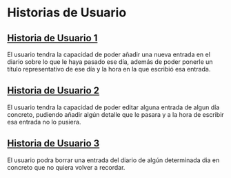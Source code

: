 # Historias de Usuario

## [Historia de Usuario 1](https://github.com/juanalberto58/AppIV/issues/4)

El usuario tendra la capacidad de poder añadir una nueva entrada en el diario sobre lo que le haya pasado ese día, además de poder ponerle un título representativo de ese día y la hora en la que escribió esa entrada.

## [Historia de Usuario 2](https://github.com/juanalberto58/AppIV/issues/10)

El usuario tendra la capacidad de poder editar alguna entrada de algun día concreto, pudiendo añadir algún detalle que le pasara y a la hora de escribir esa entrada no lo pusiera.

## [Historia de Usuario 3](https://github.com/juanalberto58/AppIV/issues/11)

El usuario podra borrar una entrada del diario de algún determinada dia en concreto que no quiera volver a recordar.


